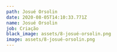 ```yaml
---
path: Josué Orsolin
date: 2020-08-05T14:10:33.771Z
name: Josué Orsolin
job: Criação
black_image: assets/8-josué-orsolin.png
image: assets/8-josué-orsolin.png
---
```

